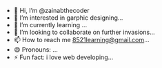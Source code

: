 - 👋 Hi, I’m @zainabthecoder
- 👀 I’m interested in garphic designing...
- 🌱 I’m currently learning ...
- 💞️ I’m looking to collaborate on further invasions...
- 📫 How to reach me 8521learning@gmail.com...
- 😄 Pronouns: ...
- ⚡ Fun fact: i love web developing...

<!---
zainabthecoder/zainabthecoder is a ✨ special ✨ repository because its `README.md` (this file) appears on your GitHub profile.
You can click the Preview link to take a look at your changes.
--->
